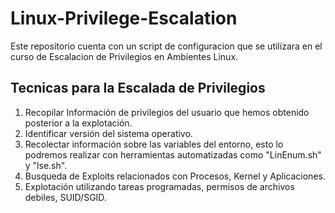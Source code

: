 # Linux-Privilege-Escalation
Este repositorio cuenta con un script de configuracion que se utilizara en el curso de Escalacion de Privilegios en Ambientes Linux.

## Tecnicas para la Escalada de Privilegios

1. Recopilar Información de privilegios del usuario que hemos obtenido posterior a la explotación.
2. Identificar versión del sistema operativo.
3. Recolectar información sobre las variables del entorno, esto lo podremos realizar con herramientas automatizadas como "LinEnum.sh" y "lse.sh".
4. Busqueda de Exploits relacionados con Procesos, Kernel y Aplicaciones.
5. Explotación utilizando tareas programadas, permisos de archivos debiles, SUID/SGID.
